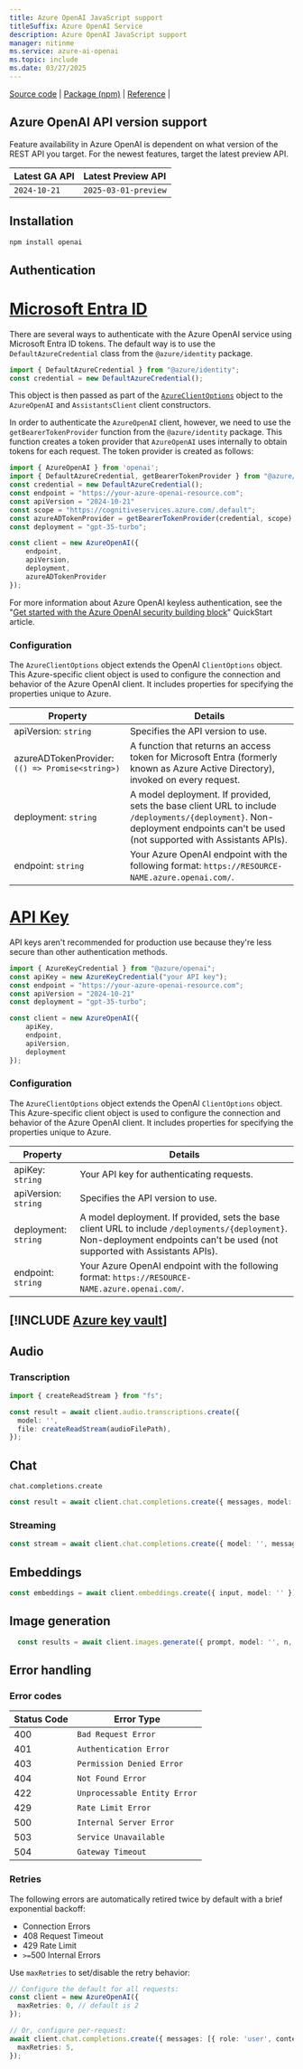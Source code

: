 ```yaml
---
title: Azure OpenAI JavaScript support
titleSuffix: Azure OpenAI Service
description: Azure OpenAI JavaScript support
manager: nitinme
ms.service: azure-ai-openai
ms.topic: include
ms.date: 03/27/2025
---
```


[Source code](https://github.com/openai/openai-node) | [Package (npm)](https://www.npmjs.com/package/openai) | [Reference](../../reference.md) |


## Azure OpenAI API version support

Feature availability in Azure OpenAI is dependent on what version of the REST API you target. For the newest features, target the latest preview API.

| Latest GA API | Latest Preview API|
|:-----|:------|
|`2024-10-21` |`2025-03-01-preview`|

## Installation

```cmd
npm install openai
```

## Authentication

# [Microsoft Entra ID](#tab/secure)

There are several ways to authenticate with the Azure OpenAI service using Microsoft Entra ID tokens. The default way is to use the `DefaultAzureCredential` class from the `@azure/identity` package.

```typescript
import { DefaultAzureCredential } from "@azure/identity";
const credential = new DefaultAzureCredential();
```

This object is then passed as part of the [`AzureClientOptions`](#configuration) object to the `AzureOpenAI` and `AssistantsClient` client constructors.

In order to authenticate the `AzureOpenAI` client, however, we need to use the `getBearerTokenProvider` function from the `@azure/identity` package. This function creates a token provider that `AzureOpenAI` uses internally to obtain tokens for each request. The token provider is created as follows:

```typescript
import { AzureOpenAI } from 'openai';
import { DefaultAzureCredential, getBearerTokenProvider } from "@azure/identity";
const credential = new DefaultAzureCredential();
const endpoint = "https://your-azure-openai-resource.com";
const apiVersion = "2024-10-21"
const scope = "https://cognitiveservices.azure.com/.default";
const azureADTokenProvider = getBearerTokenProvider(credential, scope);
const deployment = "gpt-35-turbo";

const client = new AzureOpenAI({ 
    endpoint, 
    apiVersion,
    deployment,
    azureADTokenProvider
});
```

For more information about Azure OpenAI keyless authentication, see the "[Get started with the Azure OpenAI security building block](/azure/developer/ai/get-started-securing-your-ai-app?tabs=github-codespaces&pivots=typescript)" QuickStart article. 


### Configuration

The `AzureClientOptions` object extends the OpenAI `ClientOptions` object. This Azure-specific client object is used to configure the connection and behavior of the Azure OpenAI client. It includes properties for specifying the properties unique to Azure.

| Property | Details |
|--|--|
| apiVersion: `string` | Specifies the API version to use. |
| azureADTokenProvider: `(() => Promise<string>)` | A function that returns an access token for Microsoft Entra (formerly known as Azure Active Directory), invoked on every request.|
| deployment: `string` | A model deployment. If provided, sets the base client URL to include `/deployments/{deployment}`. Non-deployment endpoints can't be used (not supported with Assistants APIs).|
| endpoint: `string` | Your Azure OpenAI endpoint with the following format: `https://RESOURCE-NAME.azure.openai.com/`.|

# [API Key](#tab/api-key)

API keys aren't recommended for production use because they're less secure than other authentication methods. 

```typescript
import { AzureKeyCredential } from "@azure/openai";
const apiKey = new AzureKeyCredential("your API key");
const endpoint = "https://your-azure-openai-resource.com";
const apiVersion = "2024-10-21"
const deployment = "gpt-35-turbo";

const client = new AzureOpenAI({ 
    apiKey, 
    endpoint, 
    apiVersion, 
    deployment 
});
```

### Configuration

The `AzureClientOptions` object extends the OpenAI `ClientOptions` object. This Azure-specific client object is used to configure the connection and behavior of the Azure OpenAI client. It includes properties for specifying the properties unique to Azure.

| Property | Details |
|--|--|
| apiKey: `string` | Your API key for authenticating requests. |
| apiVersion: `string` | Specifies the API version to use. |
| deployment: `string` | A model deployment. If provided, sets the base client URL to include `/deployments/{deployment}`. Non-deployment endpoints can't be used (not supported with Assistants APIs).|
| endpoint: `string` | Your Azure OpenAI endpoint with the following format: `https://RESOURCE-NAME.azure.openai.com/`.|

[!INCLUDE [Azure key vault](~/reusable-content/ce-skilling/azure/includes/ai-services/security/azure-key-vault.md)]
---


## Audio

### Transcription

```typescript
import { createReadStream } from "fs";

const result = await client.audio.transcriptions.create({
  model: '',
  file: createReadStream(audioFilePath),
});
```

## Chat

`chat.completions.create`

```typescript
const result = await client.chat.completions.create({ messages, model: '', max_tokens: 100 });
```

### Streaming

```typescript
const stream = await client.chat.completions.create({ model: '', messages, max_tokens: 100, stream: true });
```

## Embeddings

```typescript
const embeddings = await client.embeddings.create({ input, model: '' });
```

## Image generation

```typescript
  const results = await client.images.generate({ prompt, model: '', n, size });
```

## Error handling

### Error codes

| Status Code | Error Type |
|----|---|
| 400         | `Bad Request Error`          |
| 401         | `Authentication Error`       |
| 403         | `Permission Denied Error`    |
| 404         | `Not Found Error`            |
| 422         | `Unprocessable Entity Error` |
| 429         | `Rate Limit Error`           |
| 500         | `Internal Server Error`      |
| 503         | `Service Unavailable`       |
| 504         | `Gateway Timeout` |

### Retries

The following errors are automatically retired twice by default with a brief exponential backoff:

- Connection Errors
- 408 Request Timeout
- 429 Rate Limit
- `>=`500 Internal Errors

Use `maxRetries` to set/disable the retry behavior:

```typescript
// Configure the default for all requests:
const client = new AzureOpenAI({
  maxRetries: 0, // default is 2
});

// Or, configure per-request:
await client.chat.completions.create({ messages: [{ role: 'user', content: 'How can I get the name of the current day in Node.js?' }], model: '' }, {
  maxRetries: 5,
});
```